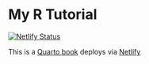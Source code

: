# My R Tutorial

[![Netlify Status](https://api.netlify.com/api/v1/badges/7309c910-a110-468b-8c70-22aa55e2d4b9/deploy-status)](https://app.netlify.com/sites/r4sips/deploys)

This is a [Quarto book](https://quarto.org/docs/books/) deploys via [Netlify](https://r4sips.netlify.app)


